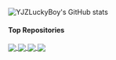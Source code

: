 <!-- 
**YJZLuckyBoy/YJZLuckyBoy** is a ✨ _special_ ✨ repository because its `README.md` (this file) appears on your GitHub profile.

Here are some ideas to get you started:

- 🔭 I’m currently working on ...
- 🌱 I’m currently learning ...
- 👯 I’m looking to collaborate on ...
- 🤔 I’m looking for help with ...
- 💬 Ask me about ...
- 📫 How to reach me: ...
- 😄 Pronouns: ...
- ⚡ Fun fact: ... -->


![YJZLuckyBoy's GitHub stats](https://github-readme-stats.vercel.app/api?username=YJZLuckyBoy&show_icons=true&theme=blue-green)

#### Top Repositories

<a href="https://github.com/YJZLuckyBoy/liorf">
  <img align="center" src="https://github-readme-stats.vercel.app/api/pin/?username=YJZLuckyBoy&repo=liorf&theme=buefy" />
</a>
<a href="https://github.com/YJZLuckyBoy/liorf_localization">
  <img align="center" src="https://github-readme-stats.vercel.app/api/pin/?username=YJZLuckyBoy&repo=liorf_localization&theme=buefy" />
</a>
<a href="https://github.com/YJZLuckyBoy/lviorf">
  <img align="center" src="https://github-readme-stats.vercel.app/api/pin/?username=YJZLuckyBoy&repo=lviorf&theme=buefy" />
</a>
<a href="https://github.com/YJZLuckyBoy/LIO-SAM-Modified">
  <img align="center" src="https://github-readme-stats.vercel.app/api/pin/?username=YJZLuckyBoy&repo=LIO-SAM-Modified&theme=buefy" />
</a>